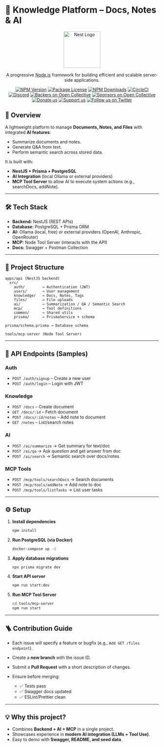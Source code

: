 # 📘 Knowledge Platform – Docs, Notes & AI


<p align="center">
  <a href="http://nestjs.com/" target="blank"><img src="https://nestjs.com/img/logo-small.svg" width="120" alt="Nest Logo" /></a>
</p>
<!-- #DATABASE_URL="prisma+postgres://localhost:51213/?api_key=eyJkYXRhYmFzZVVybCI6InBvc3RncmVzOi8vcG9zdGdyZXM6cG9zdGdyZXNAbG9jYWxob3N0OjUxMjE0L3RlbXBsYXRlMT9zc2xtb2RlPWRpc2FibGUmY29ubmVjdGlvbl9saW1pdD0xJmNvbm5lY3RfdGltZW91dD0wJm1heF9pZGxlX2Nvbm5lY3Rpb25fbGlmZXRpbWU9MCZwb29sX3RpbWVvdXQ9MCZzaW5nbGVfdXNlX2Nvbm5lY3Rpb25zPXRydWUmc29ja2V0X3RpbWVvdXQ9MCIsIm5hbWUiOiJkZWZhdWx0Iiwic2hhZG93RGF0YWJhc2VVcmwiOiJwb3N0Z3JlczovL3Bvc3RncmVzOnBvc3RncmVzQGxvY2FsaG9zdDo1MTIxNS90ZW1wbGF0ZTE_c3NsbW9kZT1kaXNhYmxlJmNvbm5lY3Rpb25fbGltaXQ9MSZjb25uZWN0X3RpbWVvdXQ9MCZtYXhfaWRsZV9jb25uZWN0aW9uX2xpZmV0aW1lPTAmcG9vbF90aW1lb3V0PTAmc2luZ2xlX3VzZV9jb25uZWN0aW9ucz10cnVlJnNvY2tldF90aW1lb3V0PTAifQ"DATABASE_URL="postgresql://postgres:postgres123@localhost:5432/ai_knowledge_hub?schema=public" -->

[circleci-image]: https://img.shields.io/circleci/build/github/nestjs/nest/master?token=abc123def456
[circleci-url]: https://circleci.com/gh/nestjs/nest

  <p align="center">A progressive <a href="http://nodejs.org" target="_blank">Node.js</a> framework for building efficient and scalable server-side applications.</p>
    <p align="center">
<a href="https://www.npmjs.com/~nestjscore" target="_blank"><img src="https://img.shields.io/npm/v/@nestjs/core.svg" alt="NPM Version" /></a>
<a href="https://www.npmjs.com/~nestjscore" target="_blank"><img src="https://img.shields.io/npm/l/@nestjs/core.svg" alt="Package License" /></a>
<a href="https://www.npmjs.com/~nestjscore" target="_blank"><img src="https://img.shields.io/npm/dm/@nestjs/common.svg" alt="NPM Downloads" /></a>
<a href="https://circleci.com/gh/nestjs/nest" target="_blank"><img src="https://img.shields.io/circleci/build/github/nestjs/nest/master" alt="CircleCI" /></a>
<a href="https://discord.gg/G7Qnnhy" target="_blank"><img src="https://img.shields.io/badge/discord-online-brightgreen.svg" alt="Discord"/></a>
<a href="https://opencollective.com/nest#backer" target="_blank"><img src="https://opencollective.com/nest/backers/badge.svg" alt="Backers on Open Collective" /></a>
<a href="https://opencollective.com/nest#sponsor" target="_blank"><img src="https://opencollective.com/nest/sponsors/badge.svg" alt="Sponsors on Open Collective" /></a>
  <a href="https://paypal.me/kamilmysliwiec" target="_blank"><img src="https://img.shields.io/badge/Donate-PayPal-ff3f59.svg" alt="Donate us"/></a>
    <a href="https://opencollective.com/nest#sponsor"  target="_blank"><img src="https://img.shields.io/badge/Support%20us-Open%20Collective-41B883.svg" alt="Support us"></a>
  <a href="https://twitter.com/nestframework" target="_blank"><img src="https://img.shields.io/twitter/follow/nestframework.svg?style=social&label=Follow" alt="Follow us on Twitter"></a>
</p>
  <!--[![Backers on Open Collective](https://opencollective.com/nest/backers/badge.svg)](https://opencollective.com/nest#backer)
  [![Sponsors on Open Collective](https://opencollective.com/nest/sponsors/badge.svg)](https://opencollective.com/nest#sponsor)-->


## 🚀 Overview

A lightweight platform to manage **Documents, Notes, and Files** with integrated **AI features**:

* Summarize documents and notes.
* Generate Q\&A from text.
* Perform semantic search across stored data.

It is built with:

* **NestJS + Prisma + PostgreSQL**
* **AI Integration** (local Ollama or external providers)
* **MCP Tool Server** to allow AI to execute system actions (e.g., searchDocs, addNote).

---

## 🛠️ Tech Stack

* **Backend:** NestJS (REST APIs)
* **Database:** PostgreSQL + Prisma ORM
* **AI:** Ollama (local, free) or external providers (OpenAI, Anthropic, OpenRouter)
* **MCP:** Node Tool Server (interacts with the API)
* **Docs:** Swagger + Postman Collection

---

## 📂 Project Structure

```
apps/api (NestJS backend)
  src/
    auth/        → Authentication (JWT)
    users/       → User management
    knowledge/   → Docs, Notes, Tags
    files/       → File uploads
    ai/          → Summarization / QA / Semantic Search
    mcp/         → Tool definitions
    common/      → Shared utils
    prisma/      → PrismaService + schema

prisma/schema.prisma → Database schema

tools/mcp-server (Node Tool Server)
```

---

## 🔌 API Endpoints (Samples)

### Auth

* `POST /auth/signup` – Create a new user
* `POST /auth/login` – Login with JWT

### Knowledge

* `POST /docs` – Create document
* `GET /docs/:id` – Fetch document
* `POST /docs/:id/notes` – Add note to document
* `GET /notes` – List/search notes

### AI

* `POST /ai/summarize` → Get summary for text/doc
* `POST /ai/qa` → Ask question and get answer from doc
* `POST /ai/search` → Semantic search over docs/notes

### MCP Tools

* `POST /mcp/tools/searchDocs` → Search documents
* `POST /mcp/tools/addNote` → Add note to doc
* `POST /mcp/tools/listTasks` → List user tasks

---

## ⚙️ Setup

1. **Install dependencies**

   ```bash
   npm install
   ```

2. **Run PostgreSQL (via Docker)**

   ```bash
   docker-compose up -d
   ```

3. **Apply database migrations**

   ```bash
   npx prisma migrate dev
   ```

4. **Start API server**

   ```bash
   npm run start:dev
   ```

5. **Run MCP Tool Server**

   ```bash
   cd tools/mcp-server
   npm run start
   ```

---

## 🪜 Contribution Guide

* Each issue will specify a feature or bugfix (e.g., `Add GET /files endpoint`).
* Create a **new branch** with the issue ID.
* Submit a **Pull Request** with a short description of changes.
* Ensure before merging:

  * ✅ Tests pass
  * ✅ Swagger docs updated
  * ✅ ESLint/Prettier clean

---

## 💡 Why this project?

* Combines **Backend + AI + MCP** in a single project.
* Showcases experience in **modern AI integration (LLMs + Tool Use)**.
* Easy to demo with **Swagger, README, and seed data**.
